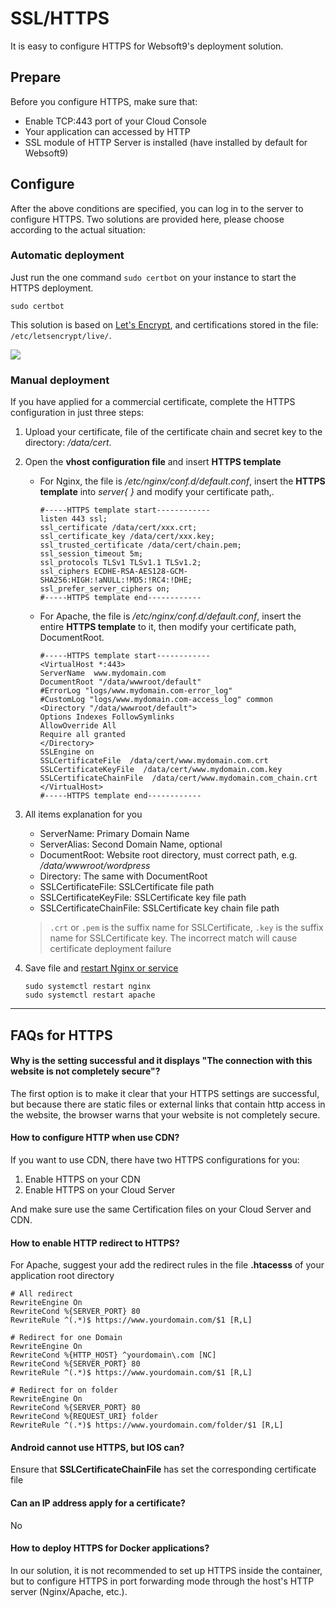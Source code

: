 # SSL/HTTPS

It is easy to configure HTTPS for Websoft9's deployment solution.

## Prepare 

Before you configure HTTPS, make sure that:

* Enable TCP:443 port of your Cloud Console
* Your application can accessed by HTTP
* SSL module of HTTP Server is installed (have installed by default for Websoft9)

## Configure

After the above conditions are specified, you can log in to the server to configure HTTPS. Two solutions are provided here, please choose according to the actual situation:

### Automatic deployment

Just run the one command `sudo certbot` on your instance to start the HTTPS deployment.

```
sudo certbot
```
This solution is based on [Let's Encrypt](https://letsencrypt.org/), and certifications stored in the file: `/etc/letsencrypt/live/`.

![](https://libs.websoft9.com/Websoft9/DocsPicture/zh/common/certbot-ui-websoft9.png)

### Manual deployment

If you have applied for a commercial certificate, complete the HTTPS configuration in just three steps:

1. Upload your certificate, file of the certificate chain and secret key to the directory: */data/cert*.

2. Open the **vhost configuration file** and insert **HTTPS template**
   * For Nginx, the file is  */etc/nginx/conf.d/default.conf*, insert the **HTTPS template** into *server{  }* and modify your certificate path,.
        ``` text
        #-----HTTPS template start------------
        listen 443 ssl; 
        ssl_certificate /data/cert/xxx.crt;
        ssl_certificate_key /data/cert/xxx.key;
        ssl_trusted_certificate /data/cert/chain.pem;
        ssl_session_timeout 5m;
        ssl_protocols TLSv1 TLSv1.1 TLSv1.2;
        ssl_ciphers ECDHE-RSA-AES128-GCM-SHA256:HIGH:!aNULL:!MD5:!RC4:!DHE;
        ssl_prefer_server_ciphers on;
        #-----HTTPS template end------------
        ```
    * For Apache, the file is */etc/nginx/conf.d/default.conf*, insert the entire **HTTPS template** to it, then modify your certificate path, DocumentRoot.

        ```
        #-----HTTPS template start------------
        <VirtualHost *:443>
        ServerName  www.mydomain.com
        DocumentRoot "/data/wwwroot/default"
        #ErrorLog "logs/www.mydomain.com-error_log"
        #CustomLog "logs/www.mydomain.com-access_log" common
        <Directory "/data/wwwroot/default">
        Options Indexes FollowSymlinks
        AllowOverride All
        Require all granted
        </Directory>
        SSLEngine on
        SSLCertificateFile  /data/cert/www.mydomain.com.crt
        SSLCertificateKeyFile  /data/cert/www.mydomain.com.key
        SSLCertificateChainFile  /data/cert/www.mydomain.com_chain.crt
        </VirtualHost>
        #-----HTTPS template end------------
        ```
4. All items explanation for you
     
   * ServerName: Primary Domain Name  
   * ServerAlias: Second Domain Name, optional  
   * DocumentRoot: Website root directory, must correct path, e.g. */data/wwwroot/wordpress*
   * Directory: The same with DocumentRoot
   * SSLCertificateFile: SSLCertificate file path
   * SSLCertificateKeyFile: SSLCertificate key file path
   * SSLCertificateChainFile: SSLCertificate key chain file path  

    > `.crt` or `.pem` is the suffix name for SSLCertificate, `.key` is the suffix name for  SSLCertificate key. The incorrect match will cause certificate deployment failure

5. Save file and [restart Nginx or service](/admin-services.md)
   ```
   sudo systemctl restart nginx
   sudo systemctl restart apache
   ```

---

## FAQs for HTTPS

#### Why is the setting successful and it displays "The connection with this website is not completely secure"?

The first option is to make it clear that your HTTPS settings are successful, but because there are static files or external links that contain http access in the website, the browser warns that your website is not completely secure.

#### How to configure HTTP when use CDN?

If you want to use CDN, there have two HTTPS configurations for you:

1. Enable HTTPS on your CDN
2. Enable HTTPS on your Cloud Server

And make sure use the same Certification files on your Cloud Server and CDN.

#### How to enable HTTP redirect to HTTPS?

For Apache, suggest your add the redirect rules in the file **.htacesss** of your application root directory

```
# All redirect
RewriteEngine On
RewriteCond %{SERVER_PORT} 80
RewriteRule ^(.*)$ https://www.yourdomain.com/$1 [R,L]

# Redirect for one Domain
RewriteEngine On
RewriteCond %{HTTP_HOST} ^yourdomain\.com [NC]
RewriteCond %{SERVER_PORT} 80
RewriteRule ^(.*)$ https://www.yourdomain.com/$1 [R,L]

# Redirect for on folder
RewriteEngine On
RewriteCond %{SERVER_PORT} 80
RewriteCond %{REQUEST_URI} folder
RewriteRule ^(.*)$ https://www.yourdomain.com/folder/$1 [R,L]
```

#### Android cannot use HTTPS, but IOS can?

Ensure that **SSLCertificateChainFile** has set the corresponding certificate file

#### Can an IP address apply for a certificate?

No

#### How to deploy HTTPS for Docker applications?

In our solution, it is not recommended to set up HTTPS inside the container, but to configure HTTPS in port forwarding mode through the host's HTTP server (Nginx/Apache, etc.).

